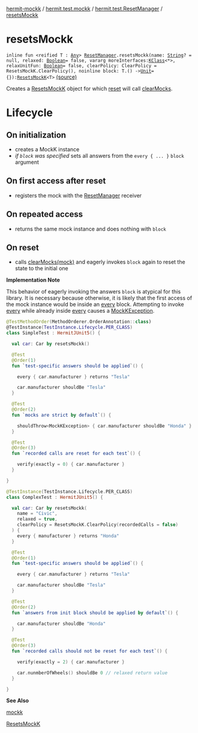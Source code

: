 [hermit-mockk](../../index.md) / [hermit.test.mockk](../index.md) / [hermit.test.ResetManager](index.md) / [resetsMockk](./resets-mockk.md)

# resetsMockk

`inline fun <reified T : `[`Any`](https://kotlinlang.org/api/latest/jvm/stdlib/kotlin/-any/index.html)`> `[`ResetManager`](https://rbusarow.github.io/Hermit/hermit-core/hermit.test/-reset-manager/index.md)`.resetsMockk(name: `[`String`](https://kotlinlang.org/api/latest/jvm/stdlib/kotlin/-string/index.html)`? = null, relaxed: `[`Boolean`](https://kotlinlang.org/api/latest/jvm/stdlib/kotlin/-boolean/index.html)` = false, vararg moreInterfaces: `[`KClass`](https://kotlinlang.org/api/latest/jvm/stdlib/kotlin.reflect/-k-class/index.html)`<*>, relaxUnitFun: `[`Boolean`](https://kotlinlang.org/api/latest/jvm/stdlib/kotlin/-boolean/index.html)` = false, clearPolicy: ClearPolicy = ResetsMockK.ClearPolicy(), noinline block: T.() -> `[`Unit`](https://kotlinlang.org/api/latest/jvm/stdlib/kotlin/-unit/index.html)` = {}): `[`ResetsMockK`](../-resets-mock-k/index.md)`<T>` [(source)](https://github.com/RBusarow/AutoReset/tree/master/hermit-mockk/src/main/kotlin/hermit/test/mockk/ResetsMockK.kt#L113)

Creates a [ResetsMockK](../-resets-mock-k/index.md) object for which [reset](https://rbusarow.github.io/Hermit/hermit-core/hermit.test/-resets/reset.md) will call [clearMocks](#).

# Lifecycle

## On initialization

* creates a MockK instance
* *if `block` was specified* sets all answers from the `every { ... }` `block` argument

## On first access after reset

* registers the mock with the [ResetManager](https://rbusarow.github.io/Hermit/hermit-core/hermit.test/-reset-manager/index.md) receiver

## On repeated access

* returns the same mock instance and does nothing with `block`

## On reset

* calls [clearMocks(mock)](#) and eagerly invokes `block` again to reset the state to the initial one

**Implementation Note**

This behavior of eagerly invoking the answers `block` is atypical for this library.  It is necessary
because otherwise, it is likely that the first access of the mock instance would be inside an [every](#) block.
Attempting to invoke [every](#) while already inside [every](#) causes a [MockKException](#).

``` kotlin
@TestMethodOrder(MethodOrderer.OrderAnnotation::class)
@TestInstance(TestInstance.Lifecycle.PER_CLASS)
class SimpleTest : HermitJUnit5() {

  val car: Car by resetsMockk()

  @Test
  @Order(1)
  fun `test-specific answers should be applied`() {

    every { car.manufacturer } returns "Tesla"

    car.manufacturer shouldBe "Tesla"
  }

  @Test
  @Order(2)
  fun `mocks are strict by default`() {

    shouldThrow<MockKException> { car.manufacturer shouldBe "Honda" }
  }

  @Test
  @Order(3)
  fun `recorded calls are reset for each test`() {

    verify(exactly = 0) { car.manufacturer }
  }

}
```

``` kotlin
@TestInstance(TestInstance.Lifecycle.PER_CLASS)
class ComplexTest : HermitJUnit5() {

  val car: Car by resetsMockk(
    name = "Civic",
    relaxed = true,
    clearPolicy = ResetsMockK.ClearPolicy(recordedCalls = false)
  ) {
    every { manufacturer } returns "Honda"
  }

  @Test
  @Order(1)
  fun `test-specific answers should be applied`() {

    every { car.manufacturer } returns "Tesla"

    car.manufacturer shouldBe "Tesla"
  }

  @Test
  @Order(2)
  fun `answers from init block should be applied by default`() {

    car.manufacturer shouldBe "Honda"
  }

  @Test
  @Order(3)
  fun `recorded calls should not be reset for each test`() {

    verify(exactly = 2) { car.manufacturer }

    car.nunmberOfWheels() shouldBe 0 // relaxed return value
  }

}
```

**See Also**

[mockk](#)

[ResetsMockK](../-resets-mock-k/index.md)

